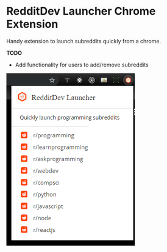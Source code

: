 # RedditDev Launcher Chrome Extension

Handy extension to launch subreddits quickly from a chrome. 

__TODO__

* Add functionality for users to add/remove subreddits 

![preview](images/preview.PNG)
